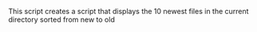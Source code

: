 This script creates a script that displays the 10 newest files in the current directory sorted from new to old

